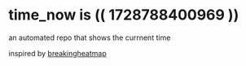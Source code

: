 # time_now is (( 1728788400969 ))

an automated repo that shows the currnent time

inspired by [breakingheatmap](https://github.com/breakingheatmap/breakingheatmap)